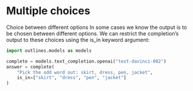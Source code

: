 # Multiple choices

Choice between different options
In some cases we know the output is to be chosen between different options. We can restrict the completion’s output to these choices using the is_in keyword argument:

```python
import outlines.models as models

complete = models.text_completion.openai("text-davinci-002")
answer = complete(
    "Pick the odd word out: skirt, dress, pen, jacket",
    is_in=["skirt", "dress", "pen", "jacket"]
)
```
